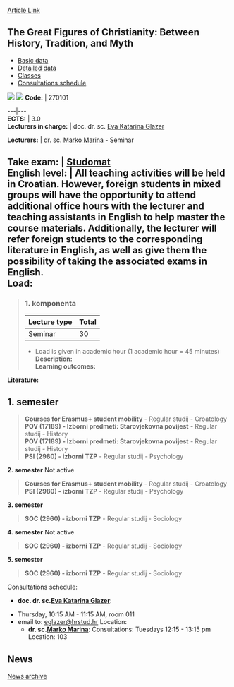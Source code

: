[Article Link](https://www.fhs.hr/en/course/tgfocbhtam)

## The Great Figures of Christianity: Between History, Tradition, and Myth
  * [Basic data](https://www.fhs.hr/en/course/tgfocbhtam#v1id-523840_493566_1_0 "Basic data")
  * [Detailed data](https://www.fhs.hr/en/course/tgfocbhtam#v1id-523840_493566_1_1 "Detailed data")
  * [Classes](https://www.fhs.hr/en/course/tgfocbhtam#v1id-523840_493566_1_2 "Classes")
  * [Consultations schedule](https://www.fhs.hr/en/course/tgfocbhtam#v1id-523840_493566_1_3 "Consultations schedule")


[![](https://www.fhs.hr/img/flags/gif/hr.gif)](https://www.fhs.hr/predmet/ulipkiptmgfocbhtam) [![](https://www.fhs.hr/img/flags/gif/gb.gif)](https://www.fhs.hr/en/course/tgfocbhtam)
**Code:** |  270101  
  
---|---  
**ECTS:** |  3.0   
**Lecturers in charge:** |  doc. dr. sc. [Eva Katarina Glazer](https://www.fhs.hr/staff/eva_katarina.glazer)   
  
**Lecturers:** |  dr. sc. [Marko Marina](https://www.fhs.hr/djelatnik/marko.marina) - Seminar  
  
**Take exam:** |  [Studomat](http://www.isvu.hr/studomat)  
**English level:** |  All teaching activities will be held in Croatian. However, foreign students in mixed groups will have the opportunity to attend additional office hours with the lecturer and teaching assistants in English to help master the course materials. Additionally, the lecturer will refer foreign students to the corresponding literature in English, as well as give them the possibility of taking the associated exams in English.   
**Load:**  
---  
> ### 1. komponenta
> | Lecture type | Total  
> ---|---  
> Seminar | 30  
> * Load is given in academic hour (1 academic hour = 45 minutes)   
**Description:**  
> **Learning outcomes:**  

  
**Literature:**  

  
**1. semester**  
---  
> **Courses for Erasmus+ student mobility** - Regular studij - Croatology  
>  **POV (17189) - Izborni predmeti: Starovjekovna povijest** - Regular studij - History  
>  **POV (17189) - Izborni predmeti: Starovjekovna povijest** - Regular studij - History  
>  **PSI (2980) - izborni TZP** - Regular studij - Psychology  
>   
  
**2. semester** Not active  
> **Courses for Erasmus+ student mobility** - Regular studij - Croatology  
>  **PSI (2980) - izborni TZP** - Regular studij - Psychology  
>   
  
**3. semester**  
> **SOC (2960) - izborni TZP** - Regular studij - Sociology  
>   
  
**4. semester** Not active  
> **SOC (2960) - izborni TZP** - Regular studij - Sociology  
>   
  
**5. semester**  
> **SOC (2960) - izborni TZP** - Regular studij - Sociology  
>   
Consultations schedule: 
  * **doc. dr. sc.[Eva Katarina Glazer](https://www.fhs.hr/staff/eva_katarina.glazer)**: 
- Thursday, 10:15 AM - 11:15 AM, room 011
- email to: eglazer@hrstud.hr
Location: 
  * **dr. sc.[Marko Marina](https://www.fhs.hr/djelatnik/marko.marina)**: 
Consultations: Tuesdays 12:15 - 13:15 pm
Location: 103 


## News
[News archive](https://www.fhs.hr/en/course/tgfocbhtam?@=21neo#news_124798 "News archive")
